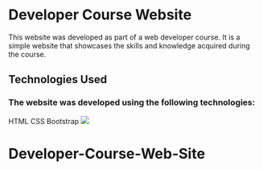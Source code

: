 <h1>Developer Course Website</h1>
<p>This website was developed as part of a web developer course. It is a simple website that showcases the skills and knowledge acquired during the course.</p>

<h2>Technologies Used</h2>
<h3>The website was developed using the following technologies:</h3>

HTML
CSS
Bootstrap
![](DeveloperCourseWebSite.gif)

# Developer-Course-Web-Site
